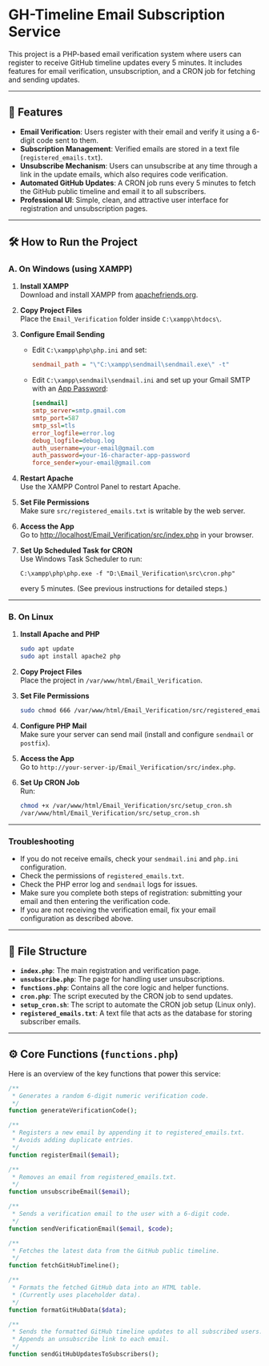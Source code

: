 # GH-Timeline Email Subscription Service

This project is a PHP-based email verification system where users can register to receive GitHub timeline updates every 5 minutes. It includes features for email verification, unsubscription, and a CRON job for fetching and sending updates.

---

## 🚀 Features

- **Email Verification**: Users register with their email and verify it using a 6-digit code sent to them.
- **Subscription Management**: Verified emails are stored in a text file (`registered_emails.txt`).
- **Unsubscribe Mechanism**: Users can unsubscribe at any time through a link in the update emails, which also requires code verification.
- **Automated GitHub Updates**: A CRON job runs every 5 minutes to fetch the GitHub public timeline and email it to all subscribers.
- **Professional UI**: Simple, clean, and attractive user interface for registration and unsubscription pages.

---

## 🛠️ How to Run the Project

### A. On Windows (using XAMPP)

1. **Install XAMPP**  
   Download and install XAMPP from [apachefriends.org](https://www.apachefriends.org/index.html).

2. **Copy Project Files**  
   Place the `Email_Verification` folder inside `C:\xampp\htdocs\`.

3. **Configure Email Sending**  
   - Edit `C:\xampp\php\php.ini` and set:
     ```ini
     sendmail_path = "\"C:\xampp\sendmail\sendmail.exe\" -t"
     ```
   - Edit `C:\xampp\sendmail\sendmail.ini` and set up your Gmail SMTP with an [App Password](https://myaccount.google.com/apppasswords):
     ```ini
     [sendmail]
     smtp_server=smtp.gmail.com
     smtp_port=587
     smtp_ssl=tls
     error_logfile=error.log
     debug_logfile=debug.log
     auth_username=your-email@gmail.com
     auth_password=your-16-character-app-password
     force_sender=your-email@gmail.com
     ```

4. **Restart Apache**  
   Use the XAMPP Control Panel to restart Apache.

5. **Set File Permissions**  
   Make sure `src/registered_emails.txt` is writable by the web server.

6. **Access the App**  
   Go to [http://localhost/Email_Verification/src/index.php](http://localhost/Email_Verification/src/index.php) in your browser.

7. **Set Up Scheduled Task for CRON**  
   Use Windows Task Scheduler to run:
   ```
   C:\xampp\php\php.exe -f "D:\Email_Verification\src\cron.php"
   ```
   every 5 minutes. (See previous instructions for detailed steps.)

---

### B. On Linux

1. **Install Apache and PHP**  
   ```bash
   sudo apt update
   sudo apt install apache2 php
   ```

2. **Copy Project Files**  
   Place the project in `/var/www/html/Email_Verification`.

3. **Set File Permissions**  
   ```bash
   sudo chmod 666 /var/www/html/Email_Verification/src/registered_emails.txt
   ```

4. **Configure PHP Mail**  
   Make sure your server can send mail (install and configure `sendmail` or `postfix`).

5. **Access the App**  
   Go to `http://your-server-ip/Email_Verification/src/index.php`.

6. **Set Up CRON Job**  
   Run:
   ```bash
   chmod +x /var/www/html/Email_Verification/src/setup_cron.sh
   /var/www/html/Email_Verification/src/setup_cron.sh
   ```

---

### Troubleshooting

- If you do not receive emails, check your `sendmail.ini` and `php.ini` configuration.
- Check the permissions of `registered_emails.txt`.
- Check the PHP error log and `sendmail` logs for issues.
- Make sure you complete both steps of registration: submitting your email and then entering the verification code.
- If you are not receiving the verification email, fix your email configuration as described above.

---

## 📜 File Structure

- **`index.php`**: The main registration and verification page.
- **`unsubscribe.php`**: The page for handling user unsubscriptions.
- **`functions.php`**: Contains all the core logic and helper functions.
- **`cron.php`**: The script executed by the CRON job to send updates.
- **`setup_cron.sh`**: The script to automate the CRON job setup (Linux only).
- **`registered_emails.txt`**: A text file that acts as the database for storing subscriber emails.

---

## ⚙️ Core Functions (`functions.php`)

Here is an overview of the key functions that power this service:

```php
/**
 * Generates a random 6-digit numeric verification code.
 */
function generateVerificationCode();

/**
 * Registers a new email by appending it to registered_emails.txt.
 * Avoids adding duplicate entries.
 */
function registerEmail($email);

/**
 * Removes an email from registered_emails.txt.
 */
function unsubscribeEmail($email);

/**
 * Sends a verification email to the user with a 6-digit code.
 */
function sendVerificationEmail($email, $code);

/**
 * Fetches the latest data from the GitHub public timeline.
 */
function fetchGitHubTimeline();

/**
 * Formats the fetched GitHub data into an HTML table.
 * (Currently uses placeholder data).
 */
function formatGitHubData($data);

/**
 * Sends the formatted GitHub timeline updates to all subscribed users.
 * Appends an unsubscribe link to each email.
 */
function sendGitHubUpdatesToSubscribers();
``` 